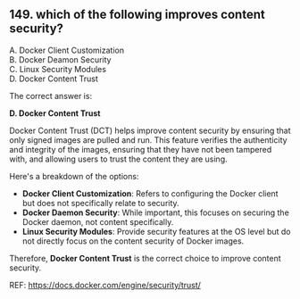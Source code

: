 ## 149. which of the following improves content security?
A. Docker Client Customization  
B. Docker Deamon Security  
C. Linux Security Modules  
D. Docker Content Trust  

The correct answer is:

**D. Docker Content Trust**

Docker Content Trust (DCT) helps improve content security by ensuring that only signed images are pulled and run. This feature verifies the authenticity and integrity of the images, ensuring that they have not been tampered with, and allowing users to trust the content they are using.

Here's a breakdown of the options:
- **Docker Client Customization**: Refers to configuring the Docker client but does not specifically relate to security.
- **Docker Daemon Security**: While important, this focuses on securing the Docker daemon, not content specifically.
- **Linux Security Modules**: Provide security features at the OS level but do not directly focus on the content security of Docker images.

Therefore, **Docker Content Trust** is the correct choice to improve content security.

REF: https://docs.docker.com/engine/security/trust/
